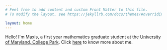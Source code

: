 ```yaml
---
# Feel free to add content and custom Front Matter to this file.
# To modify the layout, see https://jekyllrb.com/docs/themes/#overriding-theme-defaults

layout: home
---
```


Hello! I'm Maxis, a first year mathematics graduate student at the [University of Maryland, College Park](https://www-math.umd.edu/). Click [here](\about) to know more about me.



